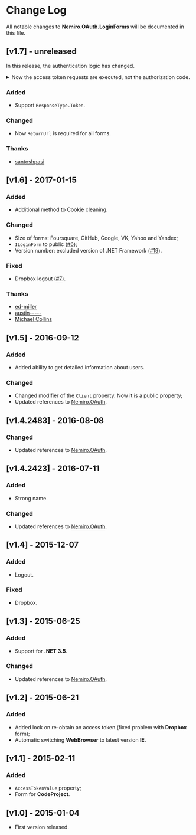 # Change Log

All notable changes to **Nemiro.OAuth.LoginForms** will be documented in this file.

## [v1.7] - unreleased

In this release, the authentication logic has changed. 

<details>
  <summary>Now the access token requests are executed, not the authorization code.</summary>
  <p>
    For most forms, the <code>returnUrl</code> parameter in the constructor is now required.

    You may need to obtain new keys to perform authentication. 
    For example, for Google, you need to create a key for web applications, instead of standalone.

    The old behavior can be returned by specifying a <code>responseType</code> in the designer with the value <code>ResponseType.Code</code>:

    <div class="highlight highlight-source-cs"><pre>
    var login = new GoogleLogin
    (
      "934704666049-129jsvmelksmcmf250ir90aqn8pk4nak.apps.googleusercontent.com", 
      "OS7HZ1cfJnhdIFZ6fUsgamH-",
      returnUrl: null, 
      scope: "https://www.googleapis.com/auth/drive", 
      loadUserInfo: true, 
      responseType: ResponseType.Code
    );
    </pre></div>
  </p>
</details>

### Added

* Support `ResponseType.Token`.

### Changed

* Now `ReturnUrl` is required for all forms.

### Thanks

* [santoshpasi](https://github.com/santoshpasi)

## [v1.6] - 2017-01-15

### Added

* Additional method to Cookie cleaning.

### Changed

* Size of forms: Foursquare, GitHub, Google, VK, Yahoo and Yandex;
* `ILoginForm` to public  ([#6](https://github.com/alekseynemiro/Nemiro.OAuth.LoginForms/issues/6));
* Version number: excluded version of .NET Framework ([#19](https://github.com/alekseynemiro/nemiro.oauth.dll/issues/19)).

### Fixed

* Dropbox logout ([#7](https://github.com/alekseynemiro/Nemiro.OAuth.LoginForms/issues/7)).

### Thanks

* [ed-miller](https://github.com/ed-miller)
* [austin-----](https://github.com/austin-----)
* [Michael Collins](https://github.com/mfcollins3)

## [v1.5] - 2016-09-12

### Added

* Added ability to get detailed information about users.

### Changed

* Changed modifier of the `Client` property. Now it is a public property;
* Updated references to [Nemiro.OAuth](https://github.com/alekseynemiro/nemiro.oauth.dll).

## [v1.4.2483] - 2016-08-08

### Changed

* Updated references to [Nemiro.OAuth](https://github.com/alekseynemiro/nemiro.oauth.dll).

## [v1.4.2423] - 2016-07-11

### Added

* Strong name.

### Changed

* Updated references to [Nemiro.OAuth](https://github.com/alekseynemiro/nemiro.oauth.dll).

## [v1.4] - 2015-12-07

### Added

* Logout.

### Fixed

* Dropbox.

## [v1.3] - 2015-06-25

### Added

* Support for **.NET 3.5**.

### Changed

* Updated references to [Nemiro.OAuth](https://github.com/alekseynemiro/nemiro.oauth.dll).

## [v1.2] - 2015-06-21

### Added

* Added lock on re-obtain an access token (fixed problem with **Dropbox** form);
* Automatic switching **WebBrowser** to latest version **IE**.

## [v1.1] - 2015-02-11

### Added

* `AccessTokenValue` property;
* Form for **CodeProject**.

## [v1.0] - 2015-01-04

* First version released.